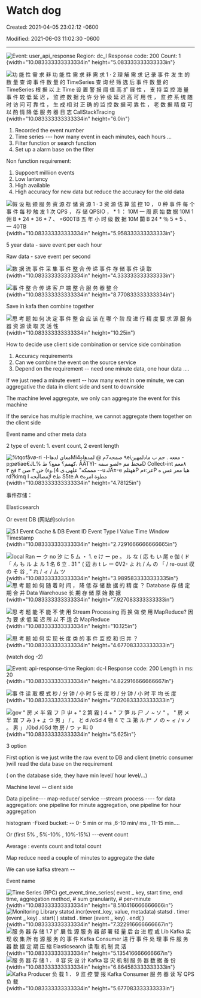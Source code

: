 # Watch dog

Created: 2021-04-05 23:02:12 -0600

Modified: 2021-06-03 11:02:30 -0600

---

![Event: user_api_response Region: dc_l Response code: 200 Count: 1 ](../../media/Metric-Watchdog-Watch-dog-image1.png){width="10.083333333333334in" height="5.083333333333333in"}

















![功 能 性 需 求 非 功 能 性 需 求 非 需 求 1 · 2 理 解 需 求 记 录 事 件 发 生 的 数 量 查 询 事 件 数 量 的 TimeSeries 查 询 经 筛 选 后 事 件 数 量 的 TimeSeries 根 据 以 上 Time 设 置 警 报 阈 值 高 扩 展 性 ， 支 持 监 控 海 量 事 件 较 低 延 迟 ， 监 控 数 据 允 许 分 钟 级 延 迟 高 可 用 性 ， 监 控 系 统 随 时 访 问 可 靠 性 ， 生 成 相 对 正 确 的 监 控 数 据 可 靠 性 ， 老 数 据 精 度 可 以 酌 情 降 低 服 务 器 日 志 CallStackTracing ](../../media/Metric-Watchdog-Watch-dog-image2.png){width="10.083333333333334in" height="6.0in"}







1.  Recorded the event number
2.  Time series --- how many event in each minutes, each hours ...
3.  Filter function or search function
4.  Set up a alarm base on the filter



Non function requirement:

1.  Suppoert milliion events
2.  Low lantency
3.  High available
4.  High accuracy for new data but reduce the accuracy for the old data







![假 设 瓶 颈 服 务 资 源 存 储 资 源 1 · 3 资 源 估 算 监 控 10 ， 0 种 事 件 每 个 事 件 每 秒 触 发 1 次 QPS ， 存 储 QPSIO ， * 1 ： 10M 一 周 原 始 数 据 10M 1 佣 B * 24 * 36 * 7 、 =600TB 五 年 小 时 级 数 据 10M 闐 B 24 * ％ 5 * 5 、 一 40TB ](../../media/Metric-Watchdog-Watch-dog-image3.png){width="10.083333333333334in" height="5.958333333333333in"}

5 year data - save event per each hour

Raw data - save event per second





![数 据 流 事 件 采 集 事 件 整 合 传 递 事 件 存 储 事 件 读 取 ](../../media/Metric-Watchdog-Watch-dog-image4.png){width="10.083333333333334in" height="4.333333333333333in"}









![事 件 整 合 传 递 客 户 端 整 合 服 务 器 整 合 ](../../media/Metric-Watchdog-Watch-dog-image5.png){width="10.083333333333334in" height="8.770833333333334in"}







Save in kafa then combine together









![思 考 题 如 何 决 定 事 件 整 合 应 该 在 哪 个 阶 段 进 行 精 度 要 求 源 服 务 器 资 源 读 取 灵 活 性 ](../../media/Metric-Watchdog-Watch-dog-image6.png){width="10.083333333333334in" height="10.25in"}





How to decide use client side combination or service side combination

1.  Accuracy requirements
2.  Can we combine the event on the source service
3.  Depend on the requirement -- need one minute data, one hour data ....



If we just need a minute event -- how many event in one minute, we can aggregative the data in client side and sent to downside



The machine level aggregate, we only can aggregate the event for this machine

If the service has multiple machine, we cannot aggregate them together on the client side

Event name and other meta data

2 type of event: 1. event count, 2 event length



![%tqofåvø-ri -معاي لدها-اMi٩ صمجه7م @ لمدهاه4eiمععه . جم ب مادلمهين -p;pøtiae€JL% كهمم؟ ممع؟ ط، ÅÄTYI- محط مم «لصو سمهD Collect-int ٨معم مممكه" علهى.ى 4).وء) حن ٣ صن ٣ فح ٣ --u.JÄ±-e ههنلمP عر:ءمP هيا معر عس ه rd?kimq لإمصاايحه ا eط S5te.A eمطوة امره ](../../media/Metric-Watchdog-Watch-dog-image7.png){width="10.083333333333334in" height="4.78125in"}



事件存储：

Elasticsearch

Or event DB (网站的solution

![5.1 Event Cache & DB Event ID Event Type I Value Time Window Timestamp ](../../media/Metric-Watchdog-Watch-dog-image8.png){width="10.083333333333334in" height="2.7291666666666665in"}



![local Ran ー ク no 汐 に 5 ム ・ 1. e け ー pe 。 ル な ( 応 も い 尾 e 伽 ( ド 「 ん も ル よ ル 1 名 6 立 . 31 " ( 辺 お t レ ー 0V2- よ れ / ん の 「 / re-oust 収 の そ 谷 , " れ / ィ / ム ツ ](../../media/Metric-Watchdog-Watch-dog-image9.png){width="10.083333333333334in" height="3.9895833333333335in"}![思 考 题 如 何 随 着 时 间 ， 降 低 存 储 数 据 的 精 度 ？ Database 存 储 定 期 合 并 Data Warehouse 长 期 存 储 原 始 数 据 ](../../media/Metric-Watchdog-Watch-dog-image10.png){width="10.083333333333334in" height="7.927083333333333in"}

![思 考 题 能 不 能 不 使 用 Stream Processing 而 换 做 使 用 MapReduce? 因 为 要 求 低 延 迟 所 以 不 适 合 MapReduce ](../../media/Metric-Watchdog-Watch-dog-image11.png){width="10.083333333333334in" height="10.125in"}



![思 考 题 如 何 实 现 长 度 类 的 事 件 监 控 和 归 并 ？ ](../../media/Metric-Watchdog-Watch-dog-image12.png){width="10.083333333333334in" height="4.677083333333333in"}

(watch dog -2)





![Event: api-response-time Region: dc-I Response code: 200 Length in ms: 20 ](../../media/Metric-Watchdog-Watch-dog-image13.png){width="10.083333333333334in" height="4.822916666666667in"}









![事 件 读 取 模 式 秒 / 分 钟 / 小 时 5 长 度 秒 / 分 钟 / 小 时 平 均 长 度 ](../../media/Metric-Watchdog-Watch-dog-image14.png){width="10.083333333333334in" height="7.020833333333333in"}



![gov " 房 メ 半 霧 フ 卩 屮 + " 2 第 霧 ) 4 + " フ 笋 ル 尸 ノ ~ ソ " 。 " 房 メ 半 霧 フ み } + ょ つ 男 」 / 。 と d /oSd 4 物 4 で ユ 第 ル 尸 ノ の ~ ィ / v ノ 。 男 」 /0bd /0Sd 物 房 / つ ァ 叫 0 ](../../media/Metric-Watchdog-Watch-dog-image15.png){width="10.083333333333334in" height="5.625in"}



3 option

First option is we just write the raw event to DB and client (metric consumer )will read the data base on the requirement

( on the database side, they have min level/ hour level/...)



Machine level -- client side

Data pipeline--- map-reduce/ service --stream process ---- for data aggregation: one pipeline for minute aggregation, one pipeline for hour aggregation









histogram -Fixed bucket: -- 0- 5 min or ms ,6-10 min/ ms , 11-15 min....

Or (first 5% , 5%-10% , 10%-15%) ---event count





Average : events count and total count

Map reduce need a couple of minutes to aggregate the date

We can use kafka stream --



Event name



![Time Series (RPC) get_event_time_series( event _ key, start time, end time, aggregation method, # sum granularity, # per-minute ](../../media/Metric-Watchdog-Watch-dog-image16.png){width="10.083333333333334in" height="8.510416666666666in"}![Monitoring Library statsd.incr(event_key, value, metadata) statsd . timer (event _ key) . start( ) statsd . timer (event _ key) . end( ) ](../../media/Metric-Watchdog-Watch-dog-image17.png){width="10.083333333333334in" height="7.322916666666667in"}![服 务 器 存 储 1.7 扩 展 性 源 服 务 器 部 署 轻 量 后 台 进 程 或 Lib Kafka 实 现 收 集 所 有 源 服 务 的 事 件 Kafka Consumer 进 行 事 件 处 理 事 件 服 务 器 数 据 定 期 压 缩 Elasticsearch 读 取 机 制 灵 活 ](../../media/Metric-Watchdog-Watch-dog-image18.png){width="10.083333333333334in" height="5.135416666666667in"}![服 务 器 存 储 1 ． 8 容 灾 设 计 Kafka 容 灾 机 制 服 务 器 数 据 备 份 ](../../media/Metric-Watchdog-Watch-dog-image19.png){width="10.083333333333334in" height="6.864583333333333in"}![Kafka Producer 负 载 1 ． 9 监 控 警 报 Kafka Consumer 服 务 器 读 写 QPS 负 载 ](../../media/Metric-Watchdog-Watch-dog-image20.png){width="10.083333333333334in" height="5.677083333333333in"}




















